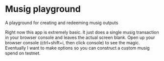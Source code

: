 # Musig playground
A playground for creating and redeeming musig outputs

Right now this app is extremely basic. It just does a single musig transaction in your browser console and leaves the actual screen blank. Open up your browser console (ctrl+shift+i, then click console) to see the magic. Eventually I want to make options so you can construct a custom musig spend on testnet.
